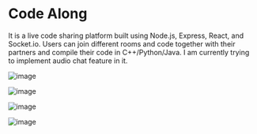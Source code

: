 # Code Along
It is a live code sharing platform built using Node.js, Express, React, and Socket.io. Users can join different rooms and code together with their partners and compile their code in C++/Python/Java. I am currently trying to implement audio chat feature in it.

![image](https://user-images.githubusercontent.com/63255932/122105735-bed33280-ce36-11eb-8abc-0b90c2565b4a.png)

![image](https://user-images.githubusercontent.com/63255932/122106073-170a3480-ce37-11eb-9842-7fb60536c859.png)

![image](https://user-images.githubusercontent.com/63255932/122106226-46b93c80-ce37-11eb-9aa0-527d2e60be9f.png)

![image](https://user-images.githubusercontent.com/63255932/122106308-60f31a80-ce37-11eb-9928-e24d50cd93e7.png)



